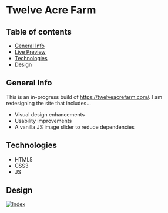 # Twelve Acre Farm

## Table of contents
* [General Info](#general-info)
* [Live Preview](#live-preview)
* [Technologies](#technologies)
* [Design](#design)

## General Info
This is an in-progress build of https://twelveacrefarm.com/. I am redesigning the site that includes...
* Visual design enhancements
* Usability improvements
* A vanilla JS image slider to reduce dependencies


## Technologies
* HTML5
* CSS3
* JS

## Design
[
![Index](https://user-images.githubusercontent.com/25489820/115602506-04e39e00-a2ad-11eb-8ecc-a41d67e6fbec.jpg)
](url)

